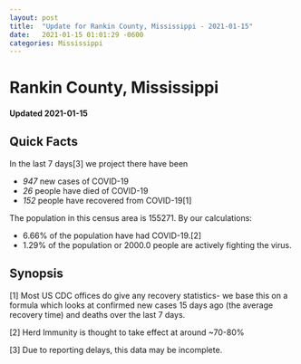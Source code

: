 ```yaml
---
layout: post
title:  "Update for Rankin County, Mississippi - 2021-01-15"
date:   2021-01-15 01:01:29 -0600
categories: Mississippi
---
```


# Rankin County, Mississippi
#### Updated 2021-01-15

## Quick Facts

In the last 7 days[3] we project there have been
- *947* new cases of COVID-19
- *26* people have died of COVID-19
- *152* people have recovered from COVID-19[1]

The population in this census area is 155271. By our calculations:
- 6.66% of the population have had COVID-19.[2]
- 1.29% of the population or 2000.0 people are actively fighting the virus.

## Synopsis




[1] Most US CDC offices do give any recovery statistics- we base this on a formula which looks at confirmed new cases
15 days ago (the average recovery time) and deaths over the last 7 days.

[2] Herd Immunity is thought to take effect at around ~70-80%

[3] Due to reporting delays, this data may be incomplete.
 
    
